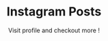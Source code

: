 ---
layout: page
title: Instagram Posts
subtitle: Visit profile and checkout more !
description:  
gallery: insta_gallery
show_sidebar: false
hero_height: is-small
---